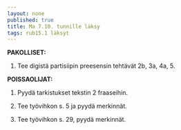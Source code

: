 ```yaml
---
layout: none
published: true
title: Ma 7.10. tunnille läksy
tags: rub15.1 läksyt
---
```

**PAKOLLISET:**

1. Tee digistä partisiipin preesensin tehtävät 2b, 3a, 4a, 5.

**POISSAOLIJAT:**

1. Pyydä tarkistukset tekstin 2 fraaseihin. 

2. Tee työvihkon s. 5 ja pyydä merkinnät.

3. Tee työvihkon s. 29, pyydä merkinnät.





